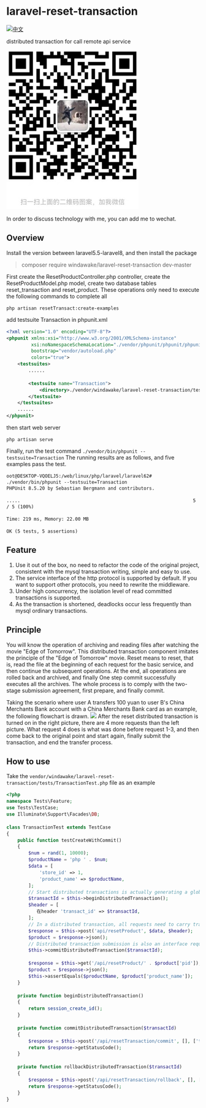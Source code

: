 # laravel-reset-transaction
[![中文](https://shields.io/static/v1?label=zh-cn&message=%E4%B8%AD%E6%96%87&color=red)](https://github.com/windawake/laravel-reset-transaction/blob/master/README_zh-CN.md)

distributed transaction for call remote api service

![](https://github.com/windawake/notepad/blob/master/images/webchat01.jpg)

In order to discuss technology with me, you can add me to wechat.

## Overview
Install the version between laravel5.5-laravel8, and then install the package
>composer require windawake/laravel-reset-transaction dev-master

First create the ResetProductController.php controller, create the ResetProductModel.php model, create two database tables reset_transaction and reset_product. These operations only need to execute the following commands to complete all
```shell
php artisan resetTransact:create-examples  
```

add testsuite Transaction in phpunit.xml 
```xml
<?xml version="1.0" encoding="UTF-8"?>
<phpunit xmlns:xsi="http://www.w3.org/2001/XMLSchema-instance"
         xsi:noNamespaceSchemaLocation="./vendor/phpunit/phpunit/phpunit.xsd"
         bootstrap="vendor/autoload.php"
         colors="true">
    <testsuites>
        ......

        <testsuite name="Transaction">
            <directory>./vendor/windawake/laravel-reset-transaction/tests</directory>
        </testsuite>
    </testsuites>
    ......
</phpunit>
```
then start web server
```shell
php artisan serve
```
Finally, run the test command `./vendor/bin/phpunit --testsuite=Transaction`
The running results are as follows, and five examples pass the test.
```shell
oot@DESKTOP-VQOELJ5:/web/linux/php/laravel/laravel62# ./vendor/bin/phpunit --testsuite=Transaction
PHPUnit 8.5.20 by Sebastian Bergmann and contributors.

.....                                                               5 / 5 (100%)

Time: 219 ms, Memory: 22.00 MB

OK (5 tests, 5 assertions)
```

## Feature
1. Use it out of the box, no need to refactor the code of the original project, consistent with the mysql transaction writing, simple and easy to use.
2. The service interface of the http protocol is supported by default. If you want to support other protocols, you need to rewrite the middleware.
3. Under high concurrency, the isolation level of read committed transactions is supported.
4. As the transaction is shortened, deadlocks occur less frequently than mysql ordinary transactions.

## Principle
You will know the operation of archiving and reading files after watching the movie "Edge of Tomorrow". This distributed transaction component imitates the principle of the "Edge of Tomorrow" movie. Reset means to reset, that is, read the file at the beginning of each request for the basic service, and then continue the subsequent operations. At the end, all operations are rolled back and archived, and finally One step commit successfully executes all the archives. The whole process is to comply with the two-stage submission agreement, first prepare, and finally commit.

Taking the scenario where user A transfers 100 yuan to user B's China Merchants Bank account with a China Merchants Bank card as an example, the following flowchart is drawn. ![](https://cdn.learnku.com/uploads/images/202111/18/46914/RRw5OHCKvK.png!large)
After the reset distributed transaction is turned on in the right picture, there are 4 more requests than the left picture. What request 4 does is what was done before request 1-3, and then come back to the original point and start again, finally submit the transaction, and end the transfer process.

## How to use

Take the `vendor/windawake/laravel-reset-transaction/tests/TransactionTest.php` file as an example
```php
<?php
namespace Tests\Feature;
use Tests\TestCase;
use Illuminate\Support\Facades\DB;

class TransactionTest extends TestCase
{
    public function testCreateWithCommit()
    {
        $num = rand(1, 10000);
        $productName = 'php ' . $num;
        $data = [
            'store_id' => 1,
            'product_name' => $productName,
        ];
		// Start distributed transactions is actually generating a globally unique id
        $transactId = $this->beginDistributedTransaction();
        $header = [
           在header 'transact_id' => $transactId,
        ];
		// In a distributed transaction, all requests need to carry transact_id in the request header
        $response = $this->post('api/resetProduct', $data, $header);
        $product = $response->json();
		// Distributed transaction submission is also an interface request to process all the previous archive records
        $this->commitDistributedTransaction($transactId);

        $response = $this->get('/api/resetProduct/' . $product['pid']);
        $product = $response->json();
        $this->assertEquals($productName, $product['product_name']);
    }

    private function beginDistributedTransaction()
    {
        return session_create_id();
    }

    private function commitDistributedTransaction($transactId)
    {
        $response = $this->post('/api/resetTransaction/commit', [], ['transact_id' => $transactId]);
        return $response->getStatusCode();
    }

    private function rollbackDistributedTransaction($transactId)
    {
        $response = $this->post('/api/resetTransaction/rollback', [], ['transact_id' => $transactId]);
        return $response->getStatusCode();
    }
}

```

